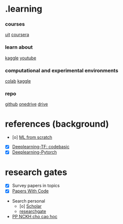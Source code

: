 # .learning
### courses
[uit](https://courses.uit.edu.vn/)
[coursera](https://www.coursera.org/my-learning?myLearningTab=COMPLETED)
### learn about 
[kaggle](https://www.kaggle.com/learn)
[youtube](https://www.youtube.com/@QuanHoangNgoc-yu9uo/featured)
### computational and experimental environments
[colab](https://colab.research.google.com/)
[kaggle](https://www.kaggle.com/work/code)
### repo
[github](https://github.com/QuanHoangNgoc)
[onedrive](https://uithcm-my.sharepoint.com/personal/22521178_ms_uit_edu_vn/_layouts/15/onedrive.aspx?login_hint=22521178%40ms%2Euit%2Eedu%2Evn&view=0)
[drive](https://drive.google.com/drive/u/0/home)

# references (background) 
- [o] [ML from scratch](https://www.youtube.com/watch?v=ngLyX54e1LU&list=PLqnslRFeH2Upcrywf-u2etjdxxkL8nl7E)
- [x] [Deeplearning-TF: codebasic](https://www.youtube.com/playlist?list=PLeo1K3hjS3uu7CxAacxVndI4bE_o3BDtO)
- [x] [Deeplearning-Pytorch](https://d2l.ai/chapter_introduction/index.html)

# research gates 
- [x] Survey papers in topics
- [x] [Papers With Code](https://paperswithcode.com/)
- Search personal
  - [o] [Scholar](https://scholar.google.com.vn/)
  - [researchgate](https://github.com/QuanHoangNgoc/CS2205.CH1501/blob/main/README.md) 
- [PP NCKH cho cao học](https://github.com/phongpirik/CS2205.CH1501?tab=readme-ov-file) 
